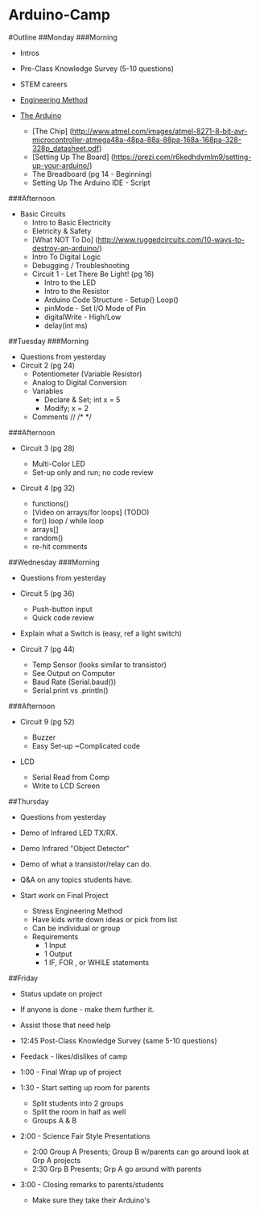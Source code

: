 Arduino-Camp
============

#Outline
##Monday
###Morning
- Intros
- Pre-Class Knowledge Survey (5-10 questions)
- STEM careers
- [Engineering Method](https://prezi.com/jdhol8z_zskh/engineering-method/ "Pressi")

- [The Arduino](https://www.youtube.com/watch?v=CqrQmQqpHXc "YouTube")
  - [The Chip] (http://www.atmel.com/images/atmel-8271-8-bit-avr-microcontroller-atmega48a-48pa-88a-88pa-168a-168pa-328-328p_datasheet.pdf)
  - [Setting Up The Board] (https://prezi.com/r6kedhdymlm9/setting-up-your-arduino/)
  - The Breadboard (pg 14 - Beginning)
  - Setting Up The Arduino IDE - Script

###Afternoon
- Basic Circuits
  - Intro to Basic Electricity
  - Eletricity  & Safety
  - [What NOT To Do] (http://www.ruggedcircuits.com/10-ways-to-destroy-an-arduino/)
  - Intro To Digital Logic
  - Debugging / Troubleshooting
  - Circuit 1 - Let There Be Light! (pg 16)
    - Intro to the LED
    - Intro to the Resistor
    - Arduino Code Structure - Setup() Loop()
    - pinMode - Set I/O Mode of Pin
    - digitalWrite - High/Low
    - delay(int ms)

##Tuesday
###Morning
- Questions from yesterday
- Circuit 2 (pg 24)
  - Potentiometer (Variable Resistor)
  - Analog to Digital Conversion
  - Variables
    - Declare & Set; int x = 5
    - Modify; x = 2
  - Comments // /* */ 

###Afternoon
- Circuit 3 (pg 28)
  - Multi-Color LED
  - Set-up only and run; no code review

- Circuit 4 (pg 32)
  - functions()
  - [Video on arrays/for loops] (TODO)
  - for() loop / while loop
  - arrays[] 
  - random()
  - re-hit comments


##Wednesday
###Morning
- Questions from yesterday
- Circuit 5 (pg 36)
  - Push-button input
  - Quick code review
- Explain what a Switch is (easy, ref a light switch)


- Circuit 7 (pg 44)
  - Temp Sensor (looks similar to transistor)
  - See Output on Computer
  - Baud Rate (Serial.baud())
  - Serial.print vs .println()

###Afternoon
- Circuit 9 (pg 52)
  - Buzzer
  - Easy Set-up ~Complicated code

- LCD
  - Serial Read from Comp
  - Write to LCD Screen

##Thursday
- Questions from yesterday
- Demo of Infrared LED TX/RX.
- Demo Infrared "Object Detector"
- Demo of what a transistor/relay can do.
- Q&A on any topics students have.

- Start work on Final Project
  - Stress Engineering Method
  - Have kids write down ideas or pick from list
  - Can be individual or group
  - Requirements
    - 1 Input
    - 1 Output
    - 1 IF, FOR , or WHILE statements

##Friday
- Status update on project
- If anyone is done - make them further it.
- Assist those that need help

- 12:45 Post-Class Knowledge Survey (same 5-10 questions)
- Feedack - likes/dislikes of camp
- 1:00 - Final Wrap up of project
- 1:30 - Start setting up room for parents
  - Split students into 2 groups
  - Split the room in half as well
  - Groups A & B
- 2:00 - Science Fair Style Presentations
  - 2:00 Group A Presents; Group B w/parents can go around look at Grp A projects
  - 2:30 Grp B Presents; Grp A go around with parents
- 3:00 - Closing remarks to parents/students
  - Make sure they take their Arduino's

